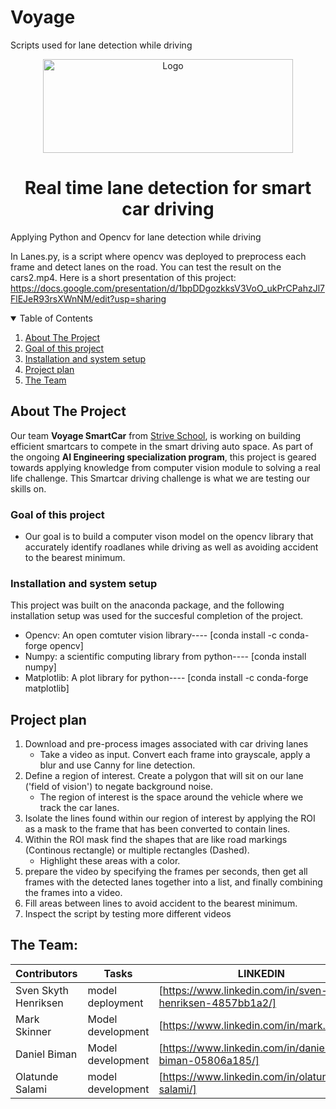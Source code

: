 # Voyage
Scripts used for lane detection while driving


<p align="center">
  <a href="https://github.com/othneildrew/Best-README-Template">
    <img src="https://user-images.githubusercontent.com/27528504/120189327-7e10d200-c217-11eb-9c1c-1f7721fb2d4f.png" alt="Logo" width="400" height="150">
  </a>

  <h1 align="center">Real time lane detection for smart car driving</h1>


Applying Python and Opencv for lane detection while driving

In Lanes.py,  is a script where opencv was deployed to preprocess each frame and detect lanes on the road. You can test the result on the cars2.mp4.
Here is a short presentation of this project: https://docs.google.com/presentation/d/1bpDDgozkksV3VoO_ukPrCPahzJl7FlEJeR93rsXWnNM/edit?usp=sharing



<!-- TABLE OF CONTENTS -->
<details open="open">
  <summary>Table of Contents</summary>
  <ol>
    <li>
      <a href="#about-the-project">About The Project</a>
    </li>
    <li>
      <a href="#goal-of-this-project">Goal of this project</a>
    </li>
    <li>
      <a href="#installation-and-system-setup">Installation and system setup</a>
    </li>
    <li>
      <a href="#project-plan">Project plan</a>
    </li>
    <li>
      <a href="#the-team">The Team</a>
    </li>
  </ol>
</details>


<!-- ABOUT THE PROJECT -->
## About The Project
Our team **Voyage SmartCar** from [Strive School](https://strive.school/), is working on building efficient smartcars to compete in the smart driving auto space. 
As part of the ongoing **AI Engineering specialization program**, this project is geared towards applying knowledge from computer vision module to solving a real life challenge.
This Smartcar driving challenge is what we are testing our skills on.


<!-- GETTING STARTED -->


### Goal of this project
* Our goal is to build a computer vison model on the opencv library that accurately identify roadlanes while driving as well as avoiding accident to the bearest minimum. 

### Installation and system setup
This project was built on the anaconda package, and the following installation setup was used for the succesful completion of the project.

* Opencv: An open comtuter vision library---- [conda install -c conda-forge opencv]
* Numpy: a scientific computing library from python---- [conda install numpy] 
* Matplotlib: A plot library for python---- [conda install -c conda-forge matplotlib]


## Project plan

1. Download and pre-process images associated with car driving lanes 
    * Take a video as input. Convert each frame into grayscale, apply a blur and use Canny for line detection.
2. Define a region of interest. Create a polygon that will sit on our lane ('field of vision') to negate background noise.  
    * The region of interest is the space around the vehicle where we track the car lanes. 
3. Isolate the lines found within our region of interest by applying the ROI as a mask to the frame that has been converted to contain lines.
4. Within the ROI mask find the shapes that are like road markings (Continous rectangle) or multiple rectangles (Dashed). 
    * Highlight these areas with a color.
5. prepare the video by specifying the frames per seconds, then get all frames  with the detected lanes together into a list, and finally combining the frames into a video.
6. Fill areas between lines to avoid accident to the bearest minimum.
7. Inspect the script by testing more different videos



<!-- CONTACT -->
## The Team:

| Contributors | Tasks | LINKEDIN|
| ------ | ------ | ------ |
| Sven Skyth Henriksen | model deployment| [https://www.linkedin.com/in/sven-skyth-henriksen-4857bb1a2/]|
| Mark Skinner | Model development | [https://www.linkedin.com/in/mark.skinner] |
| Daniel Biman | Model development | [https://www.linkedin.com/in/daniel-biman-05806a185/]|
| Olatunde Salami  | model development | [https://www.linkedin.com/in/olatunde-salami/]|
